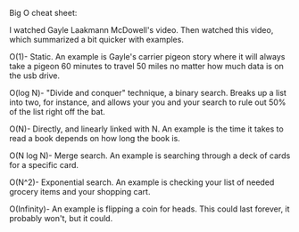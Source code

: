Big O cheat sheet:

I watched Gayle Laakmann McDowell's video. Then watched this video, which summarized a bit quicker with examples.

O(1)- Static. An example is Gayle's carrier pigeon story where it will always take a pigeon 60 minutes to travel 50 miles no matter how much data is on the usb drive.

O(log N)- "Divide and conquer" technique, a binary search. Breaks up a list into two, for instance, and allows your you and your search to rule out 50% of the list right off the bat.  

O(N)- Directly, and linearly linked with N. An example is the time it takes to read a book depends on how long the book is.

O(N log N)- Merge search. An example is searching through a deck of cards for a specific card.

O(N^2)- Exponential search. An example is checking your list of needed grocery items and your shopping cart.

O(Infinity)- An example is flipping a coin for heads. This could last forever, it probably won't, but it could. 

